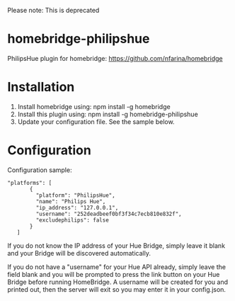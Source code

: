 Please note: This is deprecated


# homebridge-philipshue
PhilipsHue plugin for homebridge: https://github.com/nfarina/homebridge

# Installation

1. Install homebridge using: npm install -g homebridge
2. Install this plugin using: npm install -g homebridge-philipshue
3. Update your configuration file. See the sample below.

# Configuration

Configuration sample:

 ```
"platforms": [
        {
          "platform": "PhilipsHue",
          "name": "Philips Hue",
          "ip_address": "127.0.0.1",
          "username": "252deadbeef0bf3f34c7ecb810e832f",
          "excludephilips": false
        }   
    ]

```

If you do not know the IP address of your Hue Bridge, simply leave it blank and your Bridge
will be discovered automatically.

If you do not have a "username" for your Hue API already, simply leave the field blank and
you will be prompted to press the link button on your Hue Bridge before running HomeBridge.
A username will be created for you and printed out, then the server will exit so you may
enter it in your config.json.

